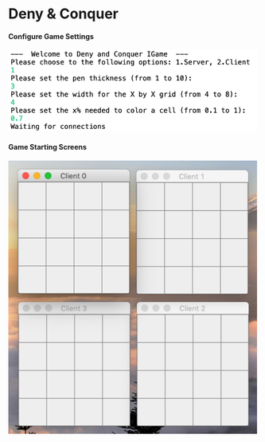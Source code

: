 # Deny & Conquer

#### Configure Game Settings
<img src="screenshots/configuration.png" width=500>

#### Game Starting Screens
<img src="screenshots/startingscreen.png" width=500>
